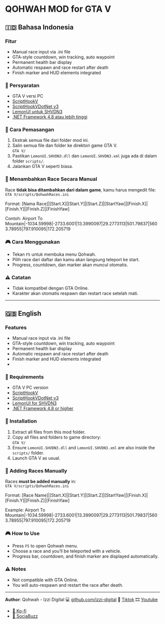 # QOHWAH MOD for GTA V

## 🇮🇩 Bahasa Indonesia
### Fitur

- Manual race input via .ini file
- GTA-style countdown, win tracking, auto waypoint
- Permanent health bar display
- Automatic respawn and race restart after death
- Finish marker and HUD elements integrated

### 📌 Persyaratan

- GTA V versi PC
- [ScriptHookV](https://www.dev-c.com/gtav/scripthookv/)
- [ScriptHookVDotNet v3](https://github.com/crosire/scripthookvdotnet/releases)
- [LemonUI untuk SHVDN3](https://github.com/LemonUIbyLemon/LemonUI/releases)
- [.NET Framework 4.8 atau lebih tinggi](https://dotnet.microsoft.com/en-us/download/dotnet-framework/net48)

### 📁 Cara Pemasangan

1. Ekstrak semua file dari folder mod ini.
2. Salin semua file dan folder ke direktori game GTA V.  
   `GTA V/`
3. Pastikan `LemonUI.SHVDN3.dll` dan `LemonUI.SHVDN3.xml` juga ada di dalam folder `scripts/`.
4. Jalankan GTA V seperti biasa.

### 📄 Menambahkan Race Secara Manual

Race **tidak bisa ditambahkan dari dalam game**, kamu harus mengedit file:
`GTA V/scripts/QohwahRaces.ini`

Format:
[Nama Race]|[Start.X]|[Start.Y]|[Start.Z]|[StartYaw]|[Finish.X]|[Finish.Y]|[Finish.Z]|[FinishYaw]

Contoh:
Airport To Mountain|-1034.59998|-2733.6001|13.3990097|29.2773113|501.79837|5603.78955|797.910095|172.205719

### 🎮 Cara Menggunakan

- Tekan `F5` untuk membuka menu Qohwah.
- Pilih race dari daftar dan kamu akan langsung teleport ke start.
- Progress, countdown, dan marker akan muncul otomatis.

### ⚠️ Catatan

- Tidak kompatibel dengan GTA Online.
- Karakter akan otomatis respawn dan restart race setelah mati.

---

## 🇬🇧 English

### Features

- Manual race input via .ini file
- GTA-style countdown, win tracking, auto waypoint
- Permanent health bar display
- Automatic respawn and race restart after death
- Finish marker and HUD elements integrated
- 
### 📌 Requirements

- GTA V PC version
- [ScriptHookV](https://www.dev-c.com/gtav/scripthookv/)
- [ScriptHookVDotNet v3](https://github.com/crosire/scripthookvdotnet/releases)
- [LemonUI for SHVDN3](https://github.com/LemonUIbyLemon/LemonUI/releases)
- [.NET Framework 4.8 or higher](https://dotnet.microsoft.com/en-us/download/dotnet-framework/net48)

### 📁 Installation

1. Extract all files from this mod folder.
2. Copy all files and folders to game directory:  
   `GTA V/`
3. Ensure `LemonUI.SHVDN3.dll` and `LemonUI.SHVDN3.xml` are also inside the `scripts/` folder.
4. Launch GTA V as usual.

### 📄 Adding Races Manually

Races **must be added manually** in:  
`GTA V/scripts/QohwahRaces.ini`

Format:
[Race Name]|[Start.X]|[Start.Y]|[Start.Z]|[StartYaw]|[Finish.X]|[Finish.Y]|[Finish.Z]|[FinishYaw]

Example:
Airport To Mountain|-1034.59998|-2733.6001|13.3990097|29.2773113|501.79837|5603.78955|797.910095|172.205719

### 🎮 How to Use

- Press `F5` to open Qohwah menu.
- Choose a race and you’ll be teleported with a vehicle.
- Progress bar, countdown, and finish marker are displayed automatically.

### ⚠️ Notes

- Not compatible with GTA Online.
- You will auto-respawn and restart the race after death.

---

**Author**: Qohwah - Izzi Digital
💻 [github.com/izzi-digital](https://github.com/izzi-digital)
🎵 [Tiktok](https://www.tiktok.com/@qohwah_id)
🎞️ [Youtube](https://www.youtube.com/@qohwah-id)

- [🍵 Ko-fi](https://ko-fi.com/izzidigi)
- [💜 SociaBuzz](https://sociabuzz.com/qohwah)
